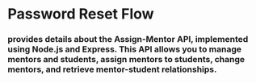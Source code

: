 # Password Reset Flow


### provides details about the Assign-Mentor API, implemented using Node.js and Express. This API allows you to manage mentors and students, assign mentors to students, change mentors, and retrieve mentor-student relationships.

